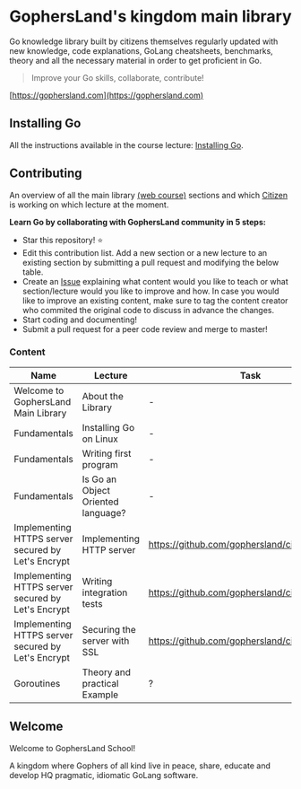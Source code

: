 # GophersLand's kingdom main library

Go knowledge library built by citizens themselves regularly updated with new knowledge, code explanations, GoLang cheatsheets, benchmarks, theory and all the necessary material in order to get proficient in Go.

> Improve your Go skills, collaborate, contribute!

[https://gophersland.com](https://gophersland.com)

## Installing Go

All the instructions available in the course lecture: [Installing Go](https://gophersland.com/courses/386746/lectures/6432539).

## Contributing 

An overview of all the main library [(web course)](https://gophersland.com/p/citizen) sections and which [Citizen](https://gophersland.com/p/citizen) is working on which lecture at the moment.

**Learn Go by collaborating with GophersLand community in 5 steps:**

 - Star this repository! :star:
 - Edit this contribution list. Add a new section or a new lecture to an existing section by submitting a pull request and modifying the below table.
 - Create an [Issue](https://github.com/gophersland/citizen/issues) explaining what content would you like to teach or what section/lecture would you like to improve and how. In case you would like to improve an existing content, make sure to tag the content creator who commited the original code to discuss in advance the changes.
 - Start coding and documenting!
 - Submit a pull request for a peer code review and merge to master!

### Content

Name | Lecture | Task | Status 
------------ | ------------- | ------------- | --------------
Welcome to GophersLand Main Library | About the Library | - | &#10003;
Fundamentals | Installing Go on Linux | - | &#10003;
Fundamentals | Writing first program | - | &#10003;
Fundamentals | Is Go an Object Oriented language? | - | &#10003;
Implementing HTTPS server secured by Let's Encrypt | Implementing HTTP server | https://github.com/gophersland/citizen/issues/1 | &#10003;
Implementing HTTPS server secured by Let's Encrypt | Writing integration tests | https://github.com/gophersland/citizen/issues/2 |
Implementing HTTPS server secured by Let's Encrypt | Securing the server with SSL | https://github.com/gophersland/citizen/issues/3 |
Goroutines | Theory and practical Example |? | 

## Welcome

Welcome to GophersLand School!

A kingdom where Gophers of all kind live in peace, share, educate and develop HQ pragmatic, idiomatic GoLang software.